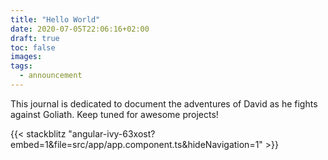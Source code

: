 ```yaml
---
title: "Hello World"
date: 2020-07-05T22:06:16+02:00
draft: true
toc: false
images:
tags:
  - announcement
---
```


This journal is dedicated to document the adventures of David as he fights against Goliath. Keep tuned for awesome projects!

{{< stackblitz "angular-ivy-63xost?embed=1&file=src/app/app.component.ts&hideNavigation=1" >}}